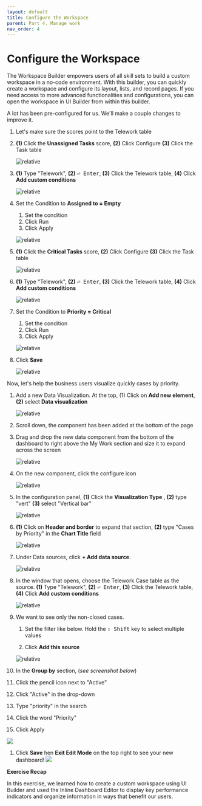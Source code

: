 ```yaml
---
layout: default
title: Configure the Workspace
parent: Part 4. Manage work
nav_order: 4
---
```

# Configure the Workspace

The Workspace Builder empowers users of all skill sets to build a custom workspace in a no-code environment. With this builder, you can quickly create a workspace and configure its layout, lists, and record pages. If you need access to more advanced functionalities and configurations, you can open the workspace in UI Builder from within this builder.

A lot has been pre-configured for us. We'll make a couple changes to improve it.

1. Let's make sure the scores point to the Telework table

2. **(1)** Click the **Unassigned Tasks** score, **(2)** Click Configure **(3)** Click the Task table

    ![relative](workspace/Edit_Visualization_Unassigned.png)

3. **(1)** Type "Telework", **(2)** <kbd>⏎ Enter</kbd>, **(3)** Click the Telework table, **(4)** Click **Add custom conditions**

    ![relative](workspace/edit_data_source.png)

4. Set the Condition to **Assigned to = Empty**
    1. Set the condition
    2. Click Run
    3. Click Apply

    ![relative](workspace/apply_data_source_filter_condition.png)

5. **(1)** Click the **Critical Tasks** score, **(2)** Click Configure **(3)** Click the Task table

    ![relative](workspace/Edit_Visualization_Critical_Tasks.png)

6. **(1)** Type "Telework", **(2)** <kbd>⏎ Enter</kbd>, **(3)** Click the Telework table, **(4)** Click **Add custom conditions**

    ![relative](workspace/edit_data_source.png)

7. Set the Condition to **Priority = Critical**
    1. Set the condition
    2. Click Run
    3. Click Apply

    ![relative](workspace/apply_data_source_filter_condition_Critical.png)

8. Click **Save**

    ![relative](workspace/Click_Save.png)



Now, let's help the business users visualize quickly cases by priority.

1. Add a new Data Visualization. At the top, (1) Click on **Add new element**, **(2)** select **Data visualization** 

    ![relative](workspace/Add_new_Visualization.png)

2. Scroll down, the component has been added at the bottom of the page

3. Drag and drop the new data component from the bottom of the dashboard to right above the My Work section and size it to expand across the screen

    ![relative](workspace/move_new_data_visualization.gif)


4. On the new component, click the configure icon

    ![relative](workspace/Click_Component_Configure.png)

5. In the configuration panel, **(1)** Click the **Visualization Type** , **(2)** type "vert" **(3)** select "Vertical bar"

    ![relative](workspace/select_Vertical_bar.png)
 
 6. **(1)** Click on **Header and border** to expand that section, **(2)** type "Cases by Priority" in the **Chart Title** field

    ![relative](workspace/set_Chart_Title_Cases_by_Priority.png)
 
7. Under Data sources, click **+ Add data source**.

    ![relative](workspace/Click_Add_Datasource.png)

8. In the window that opens, choose the Telework Case table as the source. **(1)** Type "Telework", **(2)** <kbd>⏎ Enter</kbd>, **(3)** Click the Telework table, **(4)** Click **Add custom conditions**

    ![relative](workspace/edit_data_source.png)

9. We want to see only the non-closed cases. 

    1. Set the filter like below. Hold the <kbd>⇧ Shift</kbd> key to select multiple values

    2. Click **Add this source**

    ![relative](workspace/set_Filter_Open_Cases.png)



8. In the **Group by** section, (_see screenshot below_)

  1. Click the pencil icon next to "Active"
  2. Click "Active" in the drop-down
  3. Type "priority" in the search
  4. Click the word "Priority"
  5. Click Apply

 ![](RackMultipart20221028-1-d1lmac_html_7fa49a243f63f588.png)

1. Click **Save** hen **Exit Edit Mode** on the top right to see your new dashboard!
 ![](RackMultipart20221028-1-d1lmac_html_c83dbcb19db33f5.png)

**Exercise Recap**

In this exercise, we learned how to create a custom workspace using UI Builder and used the Inline Dashboard Editor to display key performance indicators and organize information in ways that benefit our users.
